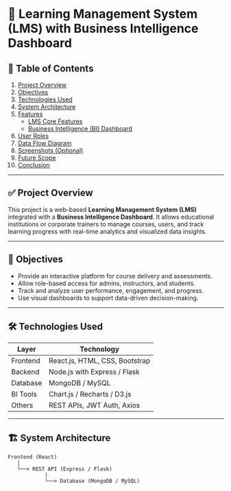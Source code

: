# 📘 Learning Management System (LMS) with Business Intelligence Dashboard

## 🧾 Table of Contents
1. [Project Overview](#project-overview)  
2. [Objectives](#objectives)  
3. [Technologies Used](#technologies-used)  
4. [System Architecture](#system-architecture)  
5. [Features](#features)  
   - [LMS Core Features](#a-lms-core-features)  
   - [Business Intelligence (BI) Dashboard](#b-business-intelligence-bi-dashboard)  
6. [User Roles](#user-roles)  
7. [Data Flow Diagram](#data-flow-diagram)  
8. [Screenshots (Optional)](#screenshots-optional)  
9. [Future Scope](#future-scope)  
10. [Conclusion](#conclusion)

---

## ✅ Project Overview

This project is a web-based **Learning Management System (LMS)** integrated with a **Business Intelligence Dashboard**. It allows educational institutions or corporate trainers to manage courses, users, and track learning progress with real-time analytics and visualized data insights.

---

## 🎯 Objectives

- Provide an interactive platform for course delivery and assessments.
- Allow role-based access for admins, instructors, and students.
- Track and analyze user performance, engagement, and progress.
- Use visual dashboards to support data-driven decision-making.

---

## 🛠️ Technologies Used

| Layer       | Technology                     |
|------------|---------------------------------|
| Frontend    | React.js, HTML, CSS, Bootstrap |
| Backend     | Node.js with Express / Flask   |
| Database    | MongoDB / MySQL                |
| BI Tools    | Chart.js / Recharts / D3.js    |
| Others      | REST APIs, JWT Auth, Axios     |

---

## 🏗️ System Architecture

```plaintext
Frontend (React)
   |
   └──> REST API (Express / Flask)
            |
            └──> Database (MongoDB / MySQL)
